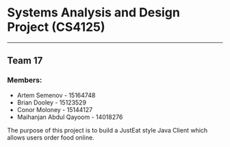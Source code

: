 # Systems Analysis and Design Project (CS4125)
----
## Team 17
### Members:
* Artem Semenov - 15164748
* Brian Dooley - 15123529
* Conor Moloney - 15144127
* Maihanjan Abdul Qayoom - 14018276

The purpose of this project is to build a JustEat style Java Client which allows users order food online.
